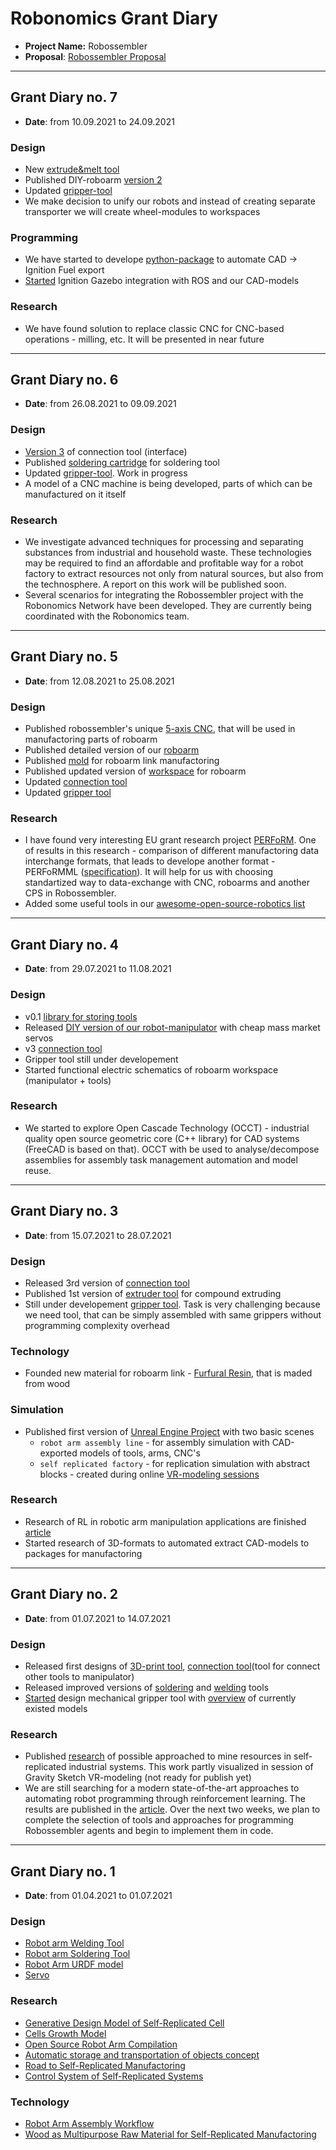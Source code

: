 # Robonomics Grant Diary

* **Project Name:** Robossembler
* **Proposal**: [Robossembler Proposal](https://github.com/airalab/robonomics-grant-program/tree/main/proposals/robossembler.md)

---


## Grant Diary no. 7

* **Date**: from 10.09.2021 to 24.09.2021

### Design

* New [extrude&melt tool](https://gitlab.com/robosphere/arm-tools/extrude-melt-tool)
* Published DIY-roboarm [version 2](https://gitlab.com/robosphere/roboarm-diy-version/-/commit/ba67f3ca1eaadc4fcedd677380c4462f730379e4)
* Updated [gripper-tool](https://gitlab.com/robosphere/arm-tools/grip-tool/-/commit/a3a3e83c06fc2b46fbdb2bda97de6a1444f6c31f)
* We make decision to unify our robots and instead of creating separate transporter we will create wheel-modules to workspaces

### Programming

* We have started to develope [python-package](https://gitlab.com/robosphere/ignition-fuel-export) to automate CAD -> Ignition Fuel export
* [Started](https://gitlab.com/robosphere/roboarm/-/issues/4) Ignition Gazebo integration with ROS and our CAD-models

### Research

* We have found solution to replace classic CNC for CNC-based operations - milling, etc. It will be presented in near future

---


## Grant Diary no. 6

* **Date**: from 26.08.2021 to 09.09.2021

### Design

* [Version 3](https://gitlab.com/robosphere/arm-tools/connection-tool/-/commit/6a2c4309b73d45977495bc7879f55477e2cb8024) of connection tool (interface)
* Published [soldering cartridge](https://gitlab.com/robosphere/arm-tools/solder-cartridge/-/commit/89f0e2bb8b8c0c955a8941743d996f3df65d3eb4) for soldering tool
* Updated [gripper-tool](https://gitlab.com/robosphere/arm-tools/connection-tool/-/commit/6a2c4309b73d45977495bc7879f55477e2cb8024). Work in progress
* A model of a CNC machine is being developed, parts of which can be manufactured on it itself

### Research

* We investigate advanced techniques for processing and separating substances from industrial and household waste. These technologies may be required to find an affordable and profitable way for a robot factory to extract resources not only from natural sources, but also from the technosphere. A report on this work will be published soon.
* Several scenarios for integrating the Robossembler project with the Robonomics Network have been developed. They are currently being coordinated with the Robonomics team.

---


## Grant Diary no. 5

* **Date**: from 12.08.2021 to 25.08.2021

### Design

* Published robossembler's unique [5-axis CNC](https://gitlab.com/robosphere/cnc/5-axis-cnc/-/commit/64c0cccec28701ebb6ab639c788e5cf799789924), that will be used in manufactoring parts of roboarm
* Published detailed version of our [roboarm](https://gitlab.com/robosphere/roboarm/-/commit/609efe7ee400e81a2e5ee4066dde684731a8d91e)
* Published [mold](https://gitlab.com/robosphere/cnc/roboarm-link-mold/-/commit/5aeb83a9687e925d8cc73f9d0f8234017fd54e00) for roboarm link manufactoring
* Published updated version of [workspace](https://gitlab.com/robosphere/cnc/roboarm-workspace/-/commit/4ea13cfe3fac381ef10bc6b9089eef998db51870) for roboarm
* Updated [connection tool](https://gitlab.com/robosphere/arm-tools/connection-tool/-/commit/b35a9a9a0155088bf90e62350869f0f08561b7ad)
* Updated [gripper tool](https://gitlab.com/robosphere/arm-tools/grip-tool/-/commit/899cc0c226658d2b8d296c76f9dd2c39e9c0207b)


### Research

* I have found very interesting EU grant research project [PERFoRM](https://cordis.europa.eu/project/id/680435). One of results in this research - comparison of different manufactoring data interchange formats, that leads to develope another format - PERFoRMML ([specification](https://ec.europa.eu/research/participants/documents/downloadPublic?documentIds=080166e5afcc224f&appId=PPGMS)). It will help for us with choosing standartized way to data-exchange with CNC, roboarms and another CPS in Robossembler.
* Added some useful tools in our [awesome-open-source-robotics list](https://gitlab.com/robosphere/open-source-robotics-projects/-/commit/e9ddc1be7efc2590acb2e6831c244fec0785b430)

---

## Grant Diary no. 4

* **Date**: from 29.07.2021 to 11.08.2021

### Design

* v0.1 [library for storing tools](https://gitlab.com/robosphere/arm-tools/tools-library/-/commit/4149cccd652b6c0932685d2465334b9adb38c27e)
* Released [DIY version of our robot-manipulator](https://gitlab.com/robosphere/roboarm-diy-version/-/commit/5a9e667ef7e2fe21dbf4c1e38dc590999e39e71b) with cheap mass market servos
* v3 [connection tool](https://gitlab.com/robosphere/arm-tools/connection-tool/-/commit/2f989306f03a8ad18993c840926bc8f8171beb84)
* Gripper tool still under developement
* Started functional electric schematics of roboarm workspace (manipulator + tools)

### Research

* We started to explore Open Cascade Technology (OCCT) - industrial quality open source geometric core (C++ library) for CAD systems (FreeCAD is based on that). OCCT with be used to analyse/decompose assemblies for assembly task management automation and model reuse.

---

## Grant Diary no. 3

* **Date**: from 15.07.2021 to 28.07.2021

### Design

* Released 3rd version of [connection tool](https://gitlab.com/robosphere/arm-tools/connection-tool)
* Published 1st version of [extruder tool](https://gitlab.com/robosphere/arm-tools/extrude-melt-tool) for compound extruding
* Still under developement [gripper tool](https://gitlab.com/robosphere/arm-tools/grip-tool). Task is very challenging because we need tool, that can be simply assembled with same grippers without programming complexity overhead

### Technology

* Founded new material for roboarm link - [Furfural Resin](https://gitlab.com/robosphere/robossembler-docs/-/issues/3#note_635775190), that is maded from wood

### Simulation

* Published first version of [Unreal Engine Project](https://gitlab.com/robosphere/robossembler-unreal-engine-project) with two basic scenes
  * `robot arm assembly line` - for assembly simulation with CAD-exported models of tools, arms, CNC's
  * `self replicated factory` - for replication simulation with abstract blocks - created during online [VR-modeling sessions](https://www.youtube.com/playlist?list=PLTch2Mxp-At8FouCLnO5gBmhlm-VwQ6fH)

### Research

* Research of RL in robotic arm manipulation applications are finished [article](https://robosphere.gitlab.io/robossembler-docs/docs/technologies/machine-learning-in-robotics)
* Started research of 3D-formats to automated extract CAD-models to packages for manufactoring


---

## Grant Diary no. 2

* **Date**: from 01.07.2021 to 14.07.2021

### Design

* Released first designs of [3D-print tool](https://gitlab.com/robosphere/arm-tools/3d-print-tool), [connection tool](https://gitlab.com/robosphere/arm-tools/connection-tool)(tool for connect other tools to manipulator)
* Released improved versions of [soldering](https://gitlab.com/robosphere/arm-tools/soldering-tool) and [welding](https://gitlab.com/robosphere/arm-tools/welding-tool) tools
* [Started](https://gitlab.com/robosphere/arm-tools/grip-tool/-/issues/1) design mechanical gripper tool with [overview](https://robosphere.gitlab.io/robossembler-docs/docs/technologies/gripper-tools-research) of currently existed models

### Research

* Published [research](https://robosphere.gitlab.io/robossembler-docs/docs/mining) of possible approached to mine resources in self-replicated industrial systems. This work partly visualized in session of Gravity Sketch VR-modeling (not ready for publish yet)
* We are still searching for a modern state-of-the-art approaches to automating robot programming through reinforcement learning. The results are published in the [article](https://robosphere.gitlab.io/robossembler-docs/docs/technologies/machine-learning-in-robotics). Over the next two weeks, we plan to complete the selection of tools and approaches for programming Robossembler agents and begin to implement them in code.


---

## Grant Diary no. 1

* **Date**: from 01.04.2021 to 01.07.2021

### Design

* [Robot arm Welding Tool](https://gitlab.com/robosphere/arm-tools/welding-tool)
* [Robot arm Soldering Tool](https://gitlab.com/robosphere/arm-tools/soldering-tool)
* [Robot Arm URDF model](https://gitlab.com/robosphere/roboarm)
* [Servo](https://gitlab.com/robosphere/servo)

### Research

* [Generative Design Model of Self-Replicated Cell](https://gitlab.com/robosphere/robossembler-docs/-/blob/master/docs/models/generation)
* [Cells Growth Model](https://gitlab.com/robosphere/robossembler-docs/-/tree/master/docs/models/growth)
* [Open Source Robot Arm Compilation](https://gitlab.com/robosphere/open-source-robotics-projects)
* [Automatic storage and transportation of objects concept](https://gitlab.com/robosphere/robossembler-docs/-/blob/master/docs/autostorage.md)
* [Road to Self-Replicated Manufactoring](https://gitlab.com/robosphere/robossembler-docs/-/blob/master/docs/replication.md)
* [Control System of Self-Replicated Systems](https://gitlab.com/robosphere/robossembler-docs/-/blob/master/docs/information/information_support.md)

### Technology

* [Robot Arm Assembly Workflow](https://gitlab.com/robosphere/robossembler-docs/-/blob/master/docs/techinstruction.md)
* [Wood as Multipurpose Raw Material for Self-Replicated Manufactoring](https://gitlab.com/robosphere/robossembler-docs/-/blob/master/docs/technologies/wood.md)
